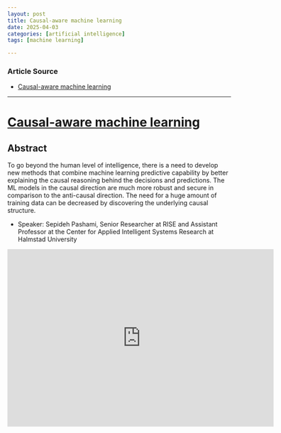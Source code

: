 ```yaml
---
layout: post
title: Causal-aware machine learning
date: 2025-04-03
categories: [artificial intelligence]
tags: [machine learning]

---
```


### Article Source


* [Causal-aware machine learning](https://www.youtube.com/watch?v=bH49Mj8RtGI)

---


# [Causal-aware machine learning](https://www.youtube.com/watch?v=bH49Mj8RtGI)



## Abstract

To go beyond the human level of intelligence, there is a need to develop new methods that combine machine learning predictive capability by better explaining the causal reasoning behind the decisions and predictions. The ML models in the causal direction are much more robust and secure in comparison to the anti-causal direction. The need for a huge amount of training data can be decreased by discovering the underlying causal structure.

* Speaker: Sepideh Pashami, Senior Researcher at RISE and Assistant Professor at the Center for Applied Intelligent Systems Research at Halmstad University


<iframe width="600" height="400" src="https://www.youtube.com/embed/bH49Mj8RtGI?si=PYqxavsYpRckkXW1" title="YouTube video player" frameborder="0" allow="accelerometer; autoplay; clipboard-write; encrypted-media; gyroscope; picture-in-picture; web-share" referrerpolicy="strict-origin-when-cross-origin" allowfullscreen></iframe>


